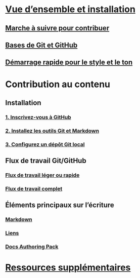 # [Vue d’ensemble et installation](index.md)
## [Marche à suivre pour contribuer](how-to-contribute.md)
## [Bases de Git et GitHub](git-github-fundamentals.md)
## [Démarrage rapide pour le style et le ton](style-quick-start.md)
<!-- Needed:  ## Sample writing quick start -->

# Contribution au contenu
<!-- New nodes:
## Create issues
## Small edits
## Review new content
## Create new articles
## Create or update samples
-->

## Installation 
### [1. Inscrivez-vous à GitHub](get-started-setup-github.md)
### [2. Installez les outils Git et Markdown](get-started-setup-tools.md)
### [3. Configurez un dépôt Git local](get-started-setup-local.md)

## Flux de travail Git/GitHub
### [Flux de travail léger ou rapide](light-workflow.md)
### [Flux de travail complet](full-workflow.md)

## Éléments principaux sur l’écriture 
### [Markdown](how-to-write-use-markdown.md)
### [Liens](how-to-write-links.md)
### [Docs Authoring Pack](how-to-write-docs-auth-pack.md)

# [Ressources supplémentaires](additional-resources.md)
